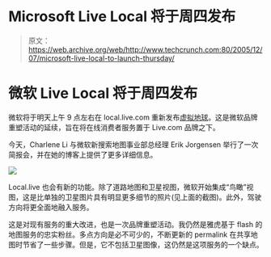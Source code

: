 # Microsoft Live Local 将于周四发布 

> 原文：<https://web.archive.org/web/http://www.techcrunch.com:80/2005/12/07/microsoft-live-local-to-launch-thursday/>

# 微软 Live Local 将于周四发布

微软将于明天上午 9 点左右在 local.live.com 重新发布[虚拟地球](https://web.archive.org/web/20221004191433/http://www.beta.techcrunch.com/2005/07/25/profile-msn-virtual-earth/)。这是微软品牌重塑活动的延续，旨在将在线消费者服务置于 Live.com 品牌之下。

今天，Charlene Li 与微软新搜索地图事业部总经理 Erik Jorgensen 举行了一次简报会，并在她的博客上提供了更多详细信息。

![](img/fa30dc72e4237cfb6eb081b7ccf1b7e1.png)

Local.live 也会有新的功能。除了道路地图和卫星视图，微软开始集成“鸟瞰”视图，这是比单独的卫星图片具有明显更多细节的照片(见上面的截图)。此外，驾驶方向将更全面地融入服务。

这是对现有服务的重大改进，也是一次品牌重塑活动。我仍然是雅虎基于 flash 的地图服务的忠实粉丝。多点方向是必不可少的，不断更新的 permalink 在共享地图时节省了一些步骤。但是，它不包括卫星图像，这仍然是这项服务的一个缺点。
